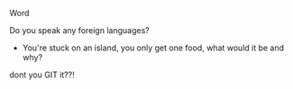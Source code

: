 Word

Do you speak any foreign languages?

* You're stuck on an island, you only get one food, what would it be and why?

dont you GIT it??!
